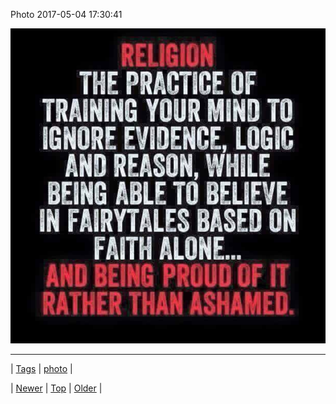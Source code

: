 <!--
title: Photo 2017-05-04 17
date: 2020-06-28T15:27:00.164Z
tags: photo
-->


Photo 2017-05-04 17:30:41

![](160305349407-0.jpg)

<!--BOTTOM-POST-NAVIGATION-->
---

| [Tags](tags.md) | [photo](tag-photo.md) |

| [Newer](160298672087.md) | [Top](index.md) | [Older](160329131452.md) |